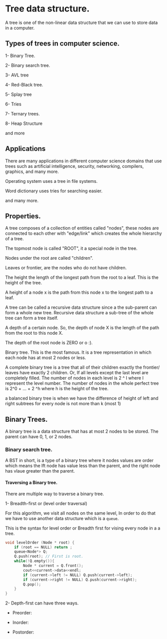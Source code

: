 # Tree data structure.

A tree is one of the non-linear data structure that we can use to store data in a computer.


## Types of trees in computer science.

1- Binary Tree.

2- Binary search tree.

3- AVL tree

4- Red-Black tree.

5- Splay tree

6- Tries

7- Ternary trees.

8- Heap Structure

and more


## Applications

There are many applications in different computer science domains that use trees such as artificial intelligence, security,
networking, compilers, graphics, and many more.

Operating system uses a tree in file systems.

Word dictionary uses tries for searching easier.

and many more.

## Properties.

A tree composes of a collection of entities called "nodes", these nodes are connected to each other with "edge/link" which creates the whole hierarchy of a tree.


The topmost node is called "ROOT", it a special node in the tree.


Nodes under the root are called "children".


Leaves or frontier, are the nodes who do not have children.


The height the length of the longest path from the root to a leaf. This is the height of the tree.


A height of a node x is the path from this node x to the longest path to a leaf.


A tree can be called a recursive data structure since a the sub-parent can form a whole new tree. Recursive data structure a sub-tree of the whole tree can form a tree itself.



A depth of a certain node. So, the depth of node X is the length of the path from the root to this node X.


The depth of the root node is ZERO or o :).



Binary tree. This is the most famous. It is a tree representation in which each node has at most 2 nodes or less.


A complete binary tree is a  tree that all of their children exactly the frontier/ leaves have exactly 2 children. Or, If all levels except the last level are completely filled. The number of nodes in each level is 2 ^ I where I represent the level number. The number of nodes in the whole perfect tree is 2^0 + ... + 2 ^h where h  is the height of the tree.


a balanced binary tree is  when we have the difference of height of left and right subtrees for every node is not more than k (most 1)


## Binary Trees. 

A binary tree is a data structure that has at most 2 nodes to be stored. The parent can have 0, 1, or 2 nodes. 



### Binary search tree. 

A BST in short, is a type of a binary tree where it nodes values are order which means the lft node has value less than the parent, and the right node has vlaue greater than the parent. 


#### Traversing a Binary tree.

There are multiple way to traverse a binary tree. 


1- Breadth-first or (level order traversal)

For this algorithm, we visit all nodes on the same level, In order to do that we have to use another data structure which is a <code>queue</code>. 


This is the syntax for level order or Breadth first for vising every node in a a tree.


```c++
void levelOrder (Node * root) {
    if (root == NULL) return ;
    queue<Node*> Q;
    Q.push(root); // First is root.
    while(!Q.empty()){
        Node * current = Q.front();
        cout<<current->data<<endl;
        if (current->left != NULL) Q.push(current->left);
        if (current->right != NULL) Q.push(current->right);
        Q.pop();
    }
}

```

2- Depth-first can have three ways.

 - Preorder: <Visit><Left><Right> 
 
 - Inorder: <Left><Visit><Right>
 
 - Postorder: <Left><Right><Visit>
